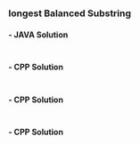 ### longest Balanced Substring

#### - JAVA Solution
```java
```
### 

#### - CPP Solution
```cpp
```
### 

#### - CPP Solution
```cpp
```
### 

#### - CPP Solution
```cpp
```
### 
